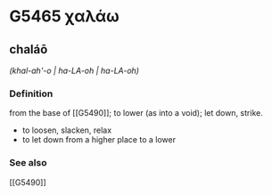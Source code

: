 # G5465 χαλάω

## chaláō

_(khal-ah'-o | ha-LA-oh | ha-LA-oh)_

### Definition

from the base of [[G5490]]; to lower (as into a void); let down, strike.

- to loosen, slacken, relax
- to let down from a higher place to a lower

### See also

[[G5490]]

